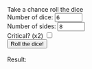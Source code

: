 <html>
     <head>
          <script type="text/javascript" src="scripts/tower.js"></script>
     </head>
     <body>
          Take a chance roll the dice
          <form  name="input" id="input" action="">
               <label for="numberDice">Number of dice:</label>
               <input type="number" name="numberDice" id="numberDice" value="6" max="999" min="1"><br>
               <label for="sides">Number of sides:</label>
               <input type="number" name="sides" id="sides" value="8" max="999" min="1"><br>
               <label for="critBox">Critical? (x2)</label>
               <input type="checkbox" id="critBox" name="critBox" value="1"><br>
               <button type="button" onClick="varSet()">Roll the dice!</button><br><br>
               <label for="result">Result: </label>
               <output name="result" id="result"></output>
          </form>
     </body>
</html>
